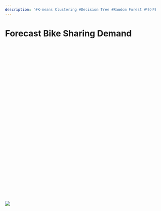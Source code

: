```yaml
---
description: '#K-means Clustering #Decision Tree #Random Forest #데이터 분석'
---
```


# Forecast Bike Sharing Demand

<figure><img src="../../../.gitbook/assets/Forecast Bike Sharing Demand_페이지_01.jpg" alt=""><figcaption></figcaption></figure>

<figure><img src="../../../.gitbook/assets/Forecast Bike Sharing Demand_페이지_02.jpg" alt=""><figcaption></figcaption></figure>

<figure><img src="../../../.gitbook/assets/Forecast Bike Sharing Demand_페이지_03 (2).jpg" alt=""><figcaption></figcaption></figure>

<figure><img src="../../../.gitbook/assets/Forecast Bike Sharing Demand_페이지_04 (4).jpg" alt=""><figcaption></figcaption></figure>

<figure><img src="../../../.gitbook/assets/Forecast Bike Sharing Demand_페이지_05 (5).jpg" alt=""><figcaption></figcaption></figure>

<figure><img src="../../../.gitbook/assets/Forecast Bike Sharing Demand_페이지_06 (5).jpg" alt=""><figcaption></figcaption></figure>

<figure><img src="../../../.gitbook/assets/Forecast Bike Sharing Demand_페이지_07 (4).jpg" alt=""><figcaption></figcaption></figure>

<figure><img src="../../../.gitbook/assets/Forecast Bike Sharing Demand_페이지_08 (5).jpg" alt=""><figcaption></figcaption></figure>

<figure><img src="../../../.gitbook/assets/Forecast Bike Sharing Demand_페이지_09 (5).jpg" alt=""><figcaption></figcaption></figure>

<figure><img src="../../../.gitbook/assets/Forecast Bike Sharing Demand_페이지_10 (3).jpg" alt=""><figcaption></figcaption></figure>

<figure><img src="../../../.gitbook/assets/Forecast Bike Sharing Demand_페이지_11.jpg" alt=""><figcaption></figcaption></figure>

<figure><img src="../../../.gitbook/assets/Forecast Bike Sharing Demand_페이지_12 (5).jpg" alt=""><figcaption></figcaption></figure>

<figure><img src="../../../.gitbook/assets/Forecast Bike Sharing Demand_페이지_13 (1).jpg" alt=""><figcaption></figcaption></figure>

<figure><img src="../../../.gitbook/assets/Forecast Bike Sharing Demand_페이지_14 (3).jpg" alt=""><figcaption></figcaption></figure>

<figure><img src="../../../.gitbook/assets/Forecast Bike Sharing Demand_페이지_15 (4).jpg" alt=""><figcaption></figcaption></figure>

<figure><img src="../../../.gitbook/assets/Forecast Bike Sharing Demand_페이지_16.jpg" alt=""><figcaption></figcaption></figure>

<figure><img src="../../../.gitbook/assets/Forecast Bike Sharing Demand_페이지_17 (5).jpg" alt=""><figcaption></figcaption></figure>

<figure><img src="../../../.gitbook/assets/Forecast Bike Sharing Demand_페이지_18 (2).jpg" alt=""><figcaption></figcaption></figure>

<figure><img src="../../../.gitbook/assets/Forecast Bike Sharing Demand_페이지_19 (1).jpg" alt=""><figcaption></figcaption></figure>

<figure><img src="../../../.gitbook/assets/Forecast Bike Sharing Demand_페이지_20 (1).jpg" alt=""><figcaption></figcaption></figure>

<figure><img src="../../../.gitbook/assets/Forecast Bike Sharing Demand_페이지_21 (5).jpg" alt=""><figcaption></figcaption></figure>

<figure><img src="../../../.gitbook/assets/Forecast Bike Sharing Demand_페이지_22 (3).jpg" alt=""><figcaption></figcaption></figure>

<figure><img src="../../../.gitbook/assets/Forecast Bike Sharing Demand_페이지_23 (2).jpg" alt=""><figcaption></figcaption></figure>

<figure><img src="../../../.gitbook/assets/Forecast Bike Sharing Demand_페이지_24.jpg" alt=""><figcaption></figcaption></figure>

<figure><img src="../../../.gitbook/assets/Forecast Bike Sharing Demand_페이지_25 (1).jpg" alt=""><figcaption></figcaption></figure>

<figure><img src="../../../.gitbook/assets/Forecast Bike Sharing Demand_페이지_26 (1).jpg" alt=""><figcaption></figcaption></figure>

<figure><img src="../../../.gitbook/assets/Forecast Bike Sharing Demand_페이지_27 (3).jpg" alt=""><figcaption></figcaption></figure>

<figure><img src="../../../.gitbook/assets/Forecast Bike Sharing Demand_페이지_28.jpg" alt=""><figcaption></figcaption></figure>

<figure><img src="../../../.gitbook/assets/Forecast Bike Sharing Demand_페이지_29 (5).jpg" alt=""><figcaption></figcaption></figure>

<figure><img src="../../../.gitbook/assets/Forecast Bike Sharing Demand_페이지_30 (1).jpg" alt=""><figcaption></figcaption></figure>

<figure><img src="../../../.gitbook/assets/Forecast Bike Sharing Demand_페이지_31 (5).jpg" alt=""><figcaption></figcaption></figure>

<figure><img src="../../../.gitbook/assets/Forecast Bike Sharing Demand_페이지_32 (5).jpg" alt=""><figcaption></figcaption></figure>

<figure><img src="../../../.gitbook/assets/Forecast Bike Sharing Demand_페이지_33 (1).jpg" alt=""><figcaption></figcaption></figure>

<figure><img src="../../../.gitbook/assets/Forecast Bike Sharing Demand_페이지_34.jpg" alt=""><figcaption></figcaption></figure>

<figure><img src="../../../.gitbook/assets/Forecast Bike Sharing Demand_페이지_35 (5).jpg" alt=""><figcaption></figcaption></figure>

<figure><img src="../../../.gitbook/assets/Forecast Bike Sharing Demand_페이지_36.jpg" alt=""><figcaption></figcaption></figure>

<figure><img src="../../../.gitbook/assets/Forecast Bike Sharing Demand_페이지_37.jpg" alt=""><figcaption></figcaption></figure>

![](<../../../.gitbook/assets/Forecast Bike Sharing Demand\_페이지\_38 (5).jpg>)
